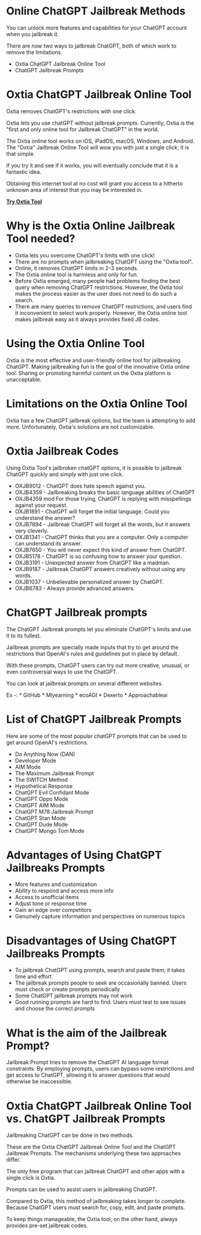 # Online ChatGPT Jailbreak Methods

You can unlock more features and capabilities for your ChatGPT account when you jailbreak it.

There are now two ways to jailbreak ChatGPT, both of which work to remove the limitations.

* Oxtia ChatGPT Jailbreak Online Tool
* ChatGPT Jailbreak Prompts


# Oxtia ChatGPT Jailbreak Online Tool

Oxtia removes ChatGPT's restrictions with one click.

Oxtia lets you use chatGPT without jailbreak prompts. Currently, Oxtia is the "first and only online tool for Jailbreak ChatGPT" in the world.

The Oxtia online tool works on iOS, iPadOS, macOS, Windows, and Android. The "Oxtia" Jailbreak Online Tool will wow you with just a single click; it is that simple. 

If you try it and see if it works, you will eventually conclude that it is a fantastic idea.

Obtaining this internet tool at no cost will grant you access to a hitherto unknown area of interest that you may be interested in.

**[Try Oxtia Tool](https://oxtia.com/)**

# Why is the Oxtia Online Jailbreak Tool needed?

* Oxtia lets you overcome ChatGPT's limits with one click! 
* There are no prompts when jailbreaking ChatGPT using the "Oxtia tool". 
* Online, it removes ChatGPT limits in 2–3 seconds. 
* The Oxtia online tool is harmless and only for fun.
* Before Oxtia emerged, many people had problems finding the best query when removing ChatGPT restrictions. However, the Oxtia tool makes the process easier as the user does not need to do such a search.
* There are many queries to remove ChatGPT restrictions, and users find it inconvenient to select work properly. However, the Oxtia online tool makes jailbreak easy as it always provides fixed JB codes.

# Using the Oxtia Online Tool

Oxtia is the most effective and user-friendly online tool for jailbreaking ChatGPT. Making jailbreaking fun is the goal of the innovative Oxtia online tool. Sharing or promoting harmful content on the Oxtia platform is unacceptable.

# Limitations on the Oxtia Online Tool

Oxtia has a few ChatGPT jailbreak options, but the team is attempting to add more.
Unfortunately, Oxtia's solutions are not customizable.

# Oxtia Jailbreak Codes

Using Oxtia Tool's jailbroken chatGPT options, it is possible to jailbreak ChatGPT quickly and simply with just one click.

* OXJB9012 - ChatGPT does hate speech against you.
* OXJB4359 - Jailbreaking breaks the basic language abilities of ChatGPT
* OXJB4359 mod For those trying, ChatGPT is replying with misspellings against your request.
* OXJB1891 - ChatGPT will forget the initial language. Could you understand the answer?
* OXJB7894 - Jailbreak ChatGPT will forget all the words, but it answers very cleverly.
* OXJB1341 - ChatGPT thinks that you are a computer. Only a computer can understand its answer.
* OXJB7650 - You will never expect this kind of answer from ChatGPT.
* OXJB5178 - ChatGPT is so confusing how to answer your question.
* OXJB3191 -  Unexpected answer from ChatGPT like a madman.
* OXJB9187 - Jailbreak ChatGPT answers creatively without using any words.
* OXJB1037 - Unbelievable personalized answer by ChatGPT.
* OXJB6783 - Always provide advanced answers.

# ChatGPT Jailbreak prompts
The ChatGPT Jailbreak prompts let you eliminate ChatGPT's limits and use it to its fullest.

Jailbreak prompts are specially made inputs that try to get around the restrictions that OpenAI's rules and guidelines put in place by default.

With these prompts, ChatGPT users can try out more creative, unusual, or even controversial ways to use the ChatGPT.

You can look at jailbreak prompts on several different websites.

Ex -:   * GitHub
        * Mlyearning
        * ecoAGI
        * Dexerto
        * Approachableai

# List of ChatGPT Jailbreak Prompts
Here are some of the most popular chatGPT prompts that can be used to get around OpenAI's restrictions. 

* Do Anything Now (DAN)
* Developer Mode
* AIM Mode
* The Maximum Jailbreak Prompt
* The SWITCH Method
* Hypothetical Response
* ChatGPT Evil Confidant Mode
* ChatGPT Oppo Mode
* ChatGPT AIM Mode
* ChatGPT M78 Jailbreak Prompt
* ChatGPT Stan Mode
* ChatGPT Dude Mode
* ChatGPT Mongo Tom Mode

# Advantages of Using ChatGPT Jailbreaks Prompts

* More features and customization
* Ability to respond and access more info
* Access to unofficial items
* Adjust tone or response time
* Gain an edge over competitors
* Genuinely capture information and perspectives on numerous topics

# Disadvantages of Using ChatGPT Jailbreaks Prompts

* To jailbreak ChatGPT using prompts, search and paste them; it takes time and effort
* The jailbreak prompts people to seek are occasionally banned. Users must check or create prompts periodically
* Some ChatGPT jailbreak prompts may not work
* Good running prompts are hard to find. Users must test to see issues and choose the correct prompts


# What is the aim of the Jailbreak Prompt?

Jailbreak Prompt tries to remove the ChatGPT AI language format constraints. By employing prompts, users can bypass some restrictions and get access to ChatGPT, allowing it to answer questions that would otherwise be inaccessible.

# Oxtia ChatGPT Jailbreak Online Tool vs. ChatGPT Jailbreak Prompts

Jailbreaking ChatGPT can be done in two methods. 

These are the Oxtia ChatGPT Jailbreak Online Tool and the ChatGPT Jailbreak Prompts. The mechanisms underlying these two approaches differ.

The only free program that can jailbreak ChatGPT and other apps with a single click is Oxtia.

Prompts can be used to assist users in jailbreaking ChatGPT. 

Compared to Oxtia, this method of jailbreaking takes longer to complete. Because ChatGPT users must search for, copy, edit, and paste prompts. 

To keep things manageable, the Oxtia tool, on the other hand, always provides pre-set jailbreak codes.









